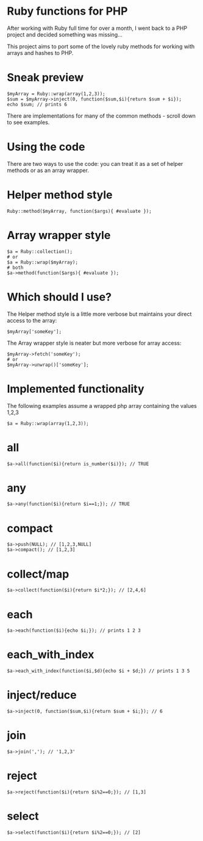Ruby functions for PHP
======================

After working with Ruby full time for over a month, I went back to a PHP project and decided something was missing...

This project aims to port some of the lovely ruby methods for working with arrays and hashes to PHP.

Sneak preview
=============

    $myArray = Ruby::wrap(array(1,2,3));
    $sum = $myArray->inject(0, function($sum,$i){return $sum + $i});
    echo $sum; // prints 6

There are implementations for many of the common methods - scroll down to see examples.

Using the code
==============

There are two ways to use the code: you can treat it as a set of helper methods or as an array wrapper.

Helper method style
===================

    Ruby::method($myArray, function($args){ #evaluate });

Array wrapper style
===================

    $a = Ruby::collection();
    # or
    $a = Ruby::wrap($myArray);
    # both
    $a->method(function($args){ #evaluate });

Which should I use?
===================

The Helper method style is a little more verbose but maintains your direct access to the array:

    $myArray['someKey'];

The Array wrapper style is neater but more verbose for array access:

    $myArray->fetch('someKey');
    # or
    $myArray->unwrap()['someKey'];

Implemented functionality
=========================

The following examples assume a wrapped php array containing the values 1,2,3

    $a = Ruby::wrap(array(1,2,3));

all
===

    $a->all(function($i){return is_number($i)}); // TRUE

any
===

    $a->any(function($i){return $i==1;}); // TRUE

compact
=======

    $a->push(NULL); // [1,2,3,NULL]
    $a->compact(); // [1,2,3]

collect/map
==============

    $a->collect(function($i){return $i*2;}); // [2,4,6]

each
====

    $a->each(function($i){echo $i;}); // prints 1 2 3

each_with_index
===============

    $a->each_with_index(function($i,$d){echo $i + $d;}) // prints 1 3 5

inject/reduce
=============

    $a->inject(0, function($sum,$i){return $sum + $i;}); // 6

join
====

    $a->join(','); // '1,2,3'
  
reject
======

    $a->reject(function($i){return $i%2==0;}); // [1,3]

select
======

    $a->select(function($i){return $i%2==0;}); // [2]